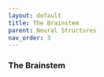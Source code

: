 ```yaml
---
layout: default
title: The Brainstem
parent: Neural Structures
nav_order: 3
---
```


### The Brainstem

